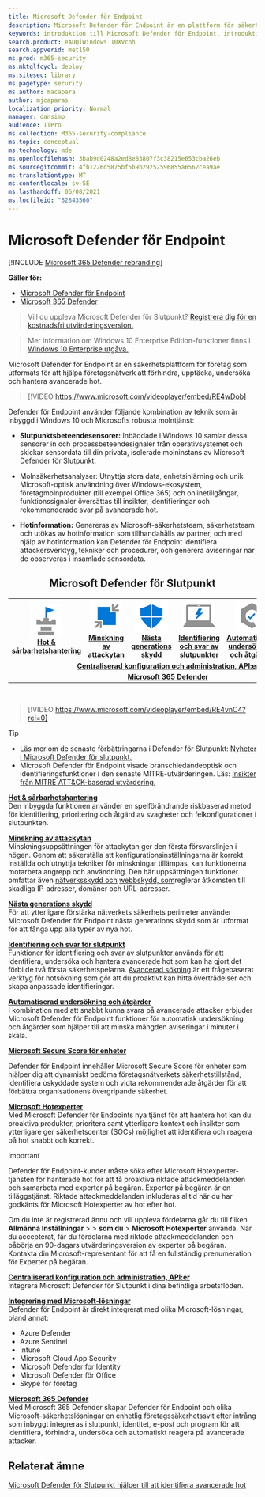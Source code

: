 ```yaml
---
title: Microsoft Defender för Endpoint
description: Microsoft Defender för Endpoint är en plattform för säkerhet för företagsslutpunkter som hjälper dem att försvara sig mot avancerade fortlöpande hot.
keywords: introduktion till Microsoft Defender för Endpoint, introduktion till Microsoft Defender för Endpoint, cybersäkerhet, avancerade fortlöpande hot, företagssäkerhet, sensor för maskinbeteende, molnsäkerhet, analys, hotinformation, minskning av hotytan, nästa generations skydd, automatisk undersökning och åtgärd, microsoft threat-experter, säker poäng, avancerad sökning, Microsoft 365 Defender, cyberhotssäkerhet
search.product: eADQiWindows 10XVcnh
search.appverid: met150
ms.prod: m365-security
ms.mktglfcycl: deploy
ms.sitesec: library
ms.pagetype: security
ms.author: macapara
author: mjcaparas
localization_priority: Normal
manager: dansimp
audience: ITPro
ms.collection: M365-security-compliance
ms.topic: conceptual
ms.technology: mde
ms.openlocfilehash: 3bab9d0248a2ed8e83807f3c38215e653cba26eb
ms.sourcegitcommit: 4fb1226d5875bf5b9b29252596855a6562cea9ae
ms.translationtype: MT
ms.contentlocale: sv-SE
ms.lasthandoff: 06/08/2021
ms.locfileid: "52843560"
---
```

# <a name="microsoft-defender-for-endpoint"></a>Microsoft Defender för Endpoint

[!INCLUDE [Microsoft 365 Defender rebranding](../../includes/microsoft-defender.md)]

**Gäller för:**
- [Microsoft Defender för Endpoint](https://go.microsoft.com/fwlink/p/?linkid=2154037)
- [Microsoft 365 Defender](https://go.microsoft.com/fwlink/?linkid=2118804)

> Vill du uppleva Microsoft Defender för Slutpunkt? [Registrera dig för en kostnadsfri utvärderingsversion.](https://www.microsoft.com/microsoft-365/windows/microsoft-defender-atp?ocid=docs-wdatp-exposedapis-abovefoldlink)

> Mer information om Windows 10 Enterprise Edition-funktioner finns i [Windows 10 Enterprise utgåva.](https://www.microsoft.com/WindowsForBusiness/buy)

Microsoft Defender för Endpoint är en säkerhetsplattform för företag som utformats för att hjälpa företagsnätverk att förhindra, upptäcka, undersöka och hantera avancerade hot.
<p></p>

>[!VIDEO https://www.microsoft.com/videoplayer/embed/RE4wDob]

Defender för Endpoint använder följande kombination av teknik som är inbyggd i Windows 10 och Microsofts robusta molntjänst:

-   **Slutpunktsbeteendesensorer:** Inbäddade i Windows 10 samlar dessa sensorer in och processbeteendesignaler från operativsystemet och skickar sensordata till din privata, isolerade molninstans av Microsoft Defender för Slutpunkt.


-   Molnsäkerhetsanalyser: Utnyttja stora data, enhetsinlärning och unik Microsoft-optisk användning över Windows-ekosystem, företagmolnprodukter (till exempel Office 365) och onlinetillgångar, funktionssignaler översättas till insikter, identifieringar och rekommenderade svar på avancerade hot.

-   **Hotinformation:** Genereras av Microsoft-säkerhetsteam, säkerhetsteam och utökas av hotinformation som tillhandahålls av partner, och med hjälp av hotinformation kan Defender för Endpoint identifiera attackersverktyg, tekniker och procedurer, och generera aviseringar när de observeras i insamlade sensordata.

<center><h2>Microsoft Defender för Slutpunkt</center></h2>
<table>
<tr>
<td><a href="#tvm"><center><img src="images/TVM_icon.png" alt="Threat & Vulnerability Management"> <br><b>Hot & sårbarhetshantering</b></center></a></td>
<td><a href="#asr"><center><img src="images/asr-icon.png" alt="Attack surface reduction"><br><b>Minskning av attackytan</b></center></a></td>
<td><center><a href="#ngp"><img src="images/ngp-icon.png" alt="Next-generation protection"><br> <b>Nästa generations skydd</b></a></center></td>
<td><center><a href="#edr"><img src="images/edr-icon.png" alt="Endpoint detection and response"><br> <b>Identifiering och svar av slutpunkter</b></a></center></td>
<td><center><a href="#ai"><img src="images/air-icon.png" alt="Automated investigation and remediation"><br> <b>Automatiserad undersökning och åtgärder</b></a></center></td>
<td><center><a href="#mte"><img src="images/mte-icon.png" alt="Microsoft Threat Experts"><br> <b>Microsoft Hotexperter</b></a></center></td>
</tr>
<tr>
<td colspan="7">
<a href="#apis"><center><b>Centraliserad konfiguration och administration, API:er</a></b></center></td>
</tr>
<tr>
<td colspan="7"><a href="#mtp"><center><b>Microsoft 365 Defender</a></center></b></td>
</tr>
</table>
<br>

<p></p>

>[!VIDEO https://www.microsoft.com/videoplayer/embed/RE4vnC4?rel=0] 

> [!TIP]
> - Läs mer om de senaste förbättringarna i Defender för Slutpunkt: [Nyheter i Microsoft Defender för slutpunkt.](https://cloudblogs.microsoft.com/microsoftsecure/2018/11/15/whats-new-in-windows-defender-atp/)
> - Microsoft Defender för Endpoint visade branschledandeoptisk och identifieringsfunktioner i den senaste MITRE-utvärderingen. Läs: [Insikter från MITRE ATT&CK-baserad utvärdering.](https://cloudblogs.microsoft.com/microsoftsecure/2018/12/03/insights-from-the-mitre-attack-based-evaluation-of-windows-defender-atp/)

<a name="tvm"></a>

**[Hot & sårbarhetshantering](next-gen-threat-and-vuln-mgt.md)**<br>
Den inbyggda funktionen använder en spelförändrande riskbaserad metod för identifiering, prioritering och åtgärd av svagheter och felkonfigurationer i slutpunkten. 

<a name="asr"></a>

**[Minskning av attackytan](overview-attack-surface-reduction.md)**<br>
Minskningsuppsättningen för attackytan ger den första försvarslinjen i högen. Genom att säkerställa att konfigurationsinställningarna är korrekt inställda och utnyttja tekniker för minskningar tillämpas, kan funktionerna motarbeta angrepp och användning. Den här uppsättningen funktioner omfattar även [nätverksskydd och](network-protection.md) [webbskydd, som](web-protection-overview.md)reglerar åtkomsten till skadliga IP-adresser, domäner och URL-adresser. 

<a name="ngp"></a>

**[Nästa generations skydd](/windows/security/threat-protection/microsoft-defender-antivirus/microsoft-defender-antivirus-in-windows-10)**<br>
För att ytterligare förstärka nätverkets säkerhets perimeter använder Microsoft Defender för Endpoint nästa generations skydd som är utformat för att fånga upp alla typer av nya hot.

<a name="edr"></a>

**[Identifiering och svar för slutpunkt](overview-endpoint-detection-response.md)**<br>
Funktioner för identifiering och svar av slutpunkter används för att identifiera, undersöka och hantera avancerade hot som kan ha gjort det förbi de två första säkerhetspelarna. [Avancerad sökning](advanced-hunting-overview.md) är ett frågebaserat verktyg för hotsökning som gör att du proaktivt kan hitta överträdelser och skapa anpassade identifieringar.

<a name="ai"></a>

**[Automatiserad undersökning och åtgärder](automated-investigations.md)**<br>
I kombination med att snabbt kunna svara på avancerade attacker erbjuder Microsoft Defender för Endpoint funktioner för automatisk undersökning och åtgärder som hjälper till att minska mängden aviseringar i minuter i skala. 

<a name="ss"></a>

**[Microsoft Secure Score för enheter](tvm-microsoft-secure-score-devices.md)**<br>

Defender för Endpoint innehåller Microsoft Secure Score för enheter som hjälper dig att dynamiskt bedöma företagsnätverkets säkerhetstillstånd, identifiera oskyddade system och vidta rekommenderade åtgärder för att förbättra organisationens övergripande säkerhet.

<a name="mte"></a>

**[Microsoft Hotexperter](microsoft-threat-experts.md)**<br>
Med Microsoft Defender för Endpoints nya tjänst för att hantera hot kan du proaktiva produkter, prioritera samt ytterligare kontext och insikter som ytterligare ger säkerhetscenter (SOCs) möjlighet att identifiera och reagera på hot snabbt och korrekt.

>[!IMPORTANT]
>Defender för Endpoint-kunder måste söka efter Microsoft Hotexperter-tjänsten för hanterade hot för att få proaktiva riktade attackmeddelanden och samarbeta med experter på begäran. Experter på begäran är en tilläggstjänst. Riktade attackmeddelanden inkluderas alltid när du har godkänts för Microsoft Hotexperter av hot efter hot.<p>
><p>Om du inte är registrerad ännu och vill uppleva fördelarna går du till fliken <b>Allmänna Inställningar</b> > <b></b> > <b>som du</b> > <b>Microsoft Hotexperter</b> använda. När du accepterat, får du fördelarna med riktade attackmeddelanden och påbörja en 90-dagars utvärderingsversion av experter på begäran. Kontakta din Microsoft-representant för att få en fullständig prenumeration för Experter på begäran.

<a name="apis"></a>

**[Centraliserad konfiguration och administration, API:er](management-apis.md)**<br>
Integrera Microsoft Defender för Slutpunkt i dina befintliga arbetsflöden.

<a name="mtp"></a>

**[Integrering med Microsoft-lösningar](threat-protection-integration.md)** <br>
Defender för Endpoint är direkt integrerat med olika Microsoft-lösningar, bland annat:
- Azure Defender
- Azure Sentinel
- Intune
- Microsoft Cloud App Security
- Microsoft Defender for Identity
- Microsoft Defender för Office
- Skype för företag

**[Microsoft 365 Defender](/microsoft-365/security/defender/microsoft-threat-protection)**<br>
Med Microsoft 365 Defender skapar Defender för Endpoint och olika Microsoft-säkerhetslösningar en enhetlig företagssäkerhetssvit efter intrång som inbyggt integreras i slutpunkt, identitet, e-post och program för att identifiera, förhindra, undersöka och automatiskt reagera på avancerade attacker.


## <a name="related-topic"></a>Relaterat ämne
[Microsoft Defender för Slutpunkt hjälper till att identifiera avancerade hot](https://www.microsoft.com/itshowcase/microsoft-defender-atps-antivirus-capabilities-boost-malware-protection)

